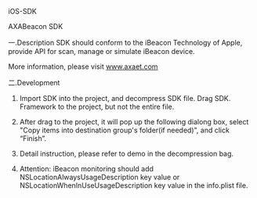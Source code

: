 iOS-SDK

AXABeacon SDK

一.Description
SDK should conform to the iBeacon Technology of Apple, provide API for scan, manage or simulate iBeacon device. 

More information, please visit www.axaet.com

二.Development
1. Import SDK into the project, and decompress SDK file. Drag SDK. Framework to the project, but not the entire file.

2. After drag to the project, it will pop up the following dialong box, select "Copy items into destination group's folder(if needed)", and click “Finish”.
 
3. Detail instruction, please refer to demo in the decompression bag. 
 
4. Attention: iBeacon monitoring should add NSLocationAlwaysUsageDescription key value or NSLocationWhenInUseUsageDescription key value in the info.plist file.
